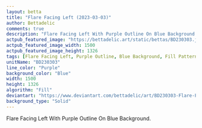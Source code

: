 ```yaml
---
layout: betta
title: "Flare Facing Left (2023-03-03)"
author: Bettadelic
comments: true
description: "Flare Facing Left With Purple Outline On Blue Background."
actpub_featured_image: "https://bettadelic.art/static/bettas/BD230303.jpg"
actpub_featured_image_width: 1500
actpub_featured_image_height: 1326
tags: [Flare Facing Left, Purple Outline, Blue Background, Fill Pattern, March 2023]
unitName: "BD230303"
line_color: "Purple"
background_color: "Blue"
width: 1500
height: 1326
algorithm: "Fill"
deviantart: "https://www.deviantart.com/bettadelic/art/BD230303-Flare-Facing-Left-2023-03-03-952300526"
background_type: "Solid"
---
```


Flare Facing Left With Purple Outline On Blue Background.
